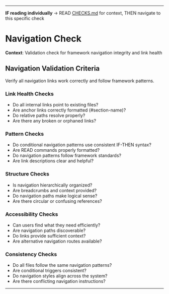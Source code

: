 ---

**IF reading individually** → READ [CHECKS.md](../CHECKS.md#quality-checks) for context, THEN navigate to this specific check


# Navigation Check

**Context**: Validation check for framework navigation integrity and link health

## Navigation Validation Criteria

Verify all navigation links work correctly and follow framework patterns.

### Link Health Checks
- Do all internal links point to existing files?
- Are anchor links correctly formatted (#section-name)?
- Do relative paths resolve properly?
- Are there any broken or orphaned links?

### Pattern Checks
- Do conditional navigation patterns use consistent IF-THEN syntax?
- Are READ commands properly formatted?
- Do navigation patterns follow framework standards?
- Are link descriptions clear and helpful?

### Structure Checks
- Is navigation hierarchically organized?
- Are breadcrumbs and context provided?
- Do navigation paths make logical sense?
- Are there circular or confusing references?

### Accessibility Checks
- Can users find what they need efficiently?
- Are navigation paths discoverable?
- Do links provide sufficient context?
- Are alternative navigation routes available?

### Consistency Checks
- Do all files follow the same navigation patterns?
- Are conditional triggers consistent?
- Do navigation styles align across the system?
- Are there conflicting navigation instructions?

---